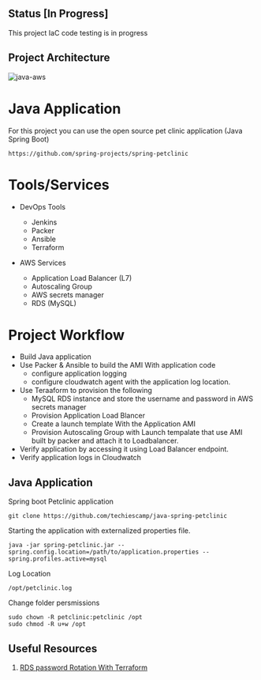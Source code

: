 
## Status [In Progress]

This project IaC code testing is in progress

## Project Architecture

![java-aws](https://user-images.githubusercontent.com/106984297/219648306-42c0d544-f6e6-423d-9802-9f3d5eca43e8.png)


# Java Application

For this project you can use the open source pet clinic application (Java Spring Boot)

```
https://github.com/spring-projects/spring-petclinic
```

# Tools/Services 

- DevOps Tools
  - Jenkins
  - Packer
  - Ansible
  - Terraform

- AWS Services
  - Application Load Balancer (L7)
  - Autoscaling Group
  - AWS secrets manager
  - RDS (MySQL)

# Project Workflow

- Build Java application
- Use Packer & Ansible to build the AMI With application code
    - configure application logging
    - configure cloudwatch agent with the application log location.
- Use Teraaform to provision the following 
    - MySQL RDS instance and store the username and password in AWS secrets manager
    - Provision Application Load Blancer 
    - Create a launch template With the Application AMI
    - Provision Autoscaling Group with Launch tempalate that use AMI built by packer and attach it to Loadbalancer.
- Verify application by accessing it using Load Balancer endpoint.
- Verify application logs in Cloudwatch

## Java Application 

Spring boot Petclinic application

```
git clone https://github.com/techiescamp/java-spring-petclinic
```

Starting the application with externalized properties file.

```
java -jar spring-petclinic.jar --spring.config.location=/path/to/application.properties --spring.profiles.active=mysql
```

Log Location

```
/opt/petclinic.log
```

Change folder persmissions

```
sudo chown -R petclinic:petclinic /opt
sudo chmod -R u+w /opt
```

## Useful Resources

1. [RDS password Rotation With Terraform](https://advancedweb.hu/how-to-set-up-amazon-rds-password-rotation-with-terraform/)



